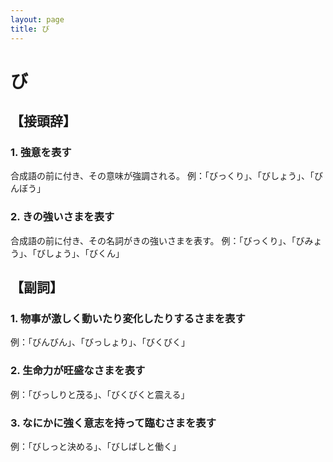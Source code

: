 ```yaml
---
layout: page
title: び
---
```

# び

## 【接頭辞】

### 1. 強意を表す
合成語の前に付き、その意味が強調される。
例：「びっくり」、「びしょう」、「びんぼう」

### 2. きの強いさまを表す
合成語の前に付き、その名詞がきの強いさまを表す。
例：「びっくり」、「びみょう」、「びしょう」、「びくん」

## 【副詞】

### 1. 物事が激しく動いたり変化したりするさまを表す
例：「びんびん」、「びっしょり」、「びくびく」

### 2. 生命力が旺盛なさまを表す
例：「びっしりと茂る」、「びくびくと震える」

### 3. なにかに強く意志を持って臨むさまを表す
例：「びしっと決める」、「びしばしと働く」